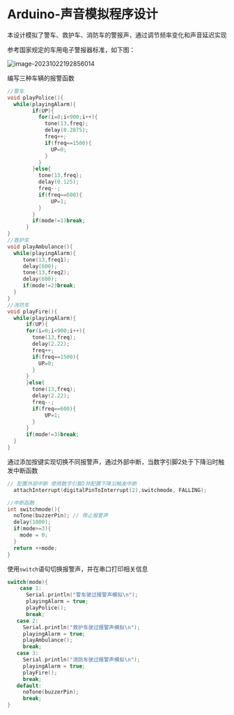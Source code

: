 # Arduino-声音模拟程序设计

本设计模拟了警车、救护车、消防车的警报声，通过调节频率变化和声音延迟实现

参考国家规定的车用电子警报器标准，如下图：

![image-20231022192856014](C:\Users\缪子翔\AppData\Roaming\Typora\typora-user-images\image-20231022192856014.png)

编写三种车辆的报警函数

```C
//警车
void playPolice(){
  while(playingAlarm){
        if(UP){
          for(i=0;i<900;i++){
            tone(13,freq);
            delay(0.2875);
            freq++;
            if(freq==1500){
              UP=0;  
            }
          }
        }else{
          tone(13,freq);
          delay(0.125);
          freq--;
          if(freq==600){
              UP=1;  
          }
        }
        if(mode!=1)break;
      }
}
//救护车
void playAmbulance(){
  while(playingAlarm){  
     tone(13,freq1);
     delay(600);
     tone(13,freq2);
     delay(600);
     if(mode!=2)break;
  }
}
//消防车
void playFire(){
  while(playingAlarm){
      if(UP){
      for(i=0;i<900;i++){
        tone(13,freq);
        delay(2.22);
        freq++;
        if(freq==1500){
          UP=0;  
        }
      }
      }else{
        tone(13,freq);
        delay(2.22);
        freq--;
        if(freq==600){
            UP=1;  
        }
      }
      if(mode!=3)break;
  }
}
```

通过添加按键实现切换不同报警声，通过外部中断，当数字引脚2处于下降沿时触发中断函数

```C
// 配置外部中断 使用数字引脚2并配置下降沿触发中断
  attachInterrupt(digitalPinToInterrupt(2),switchmode, FALLING); 
```

```C
//中断函数
int switchmode(){
  noTone(buzzerPin); // 停止报警声
  delay(1000); 
  if(mode>=3){
    mode = 0;    
  }
  return ++mode;
}
```

使用`switch`语句切换报警声，并在串口打印相关信息

```C
switch(mode){
    case 1:
      Serial.println("警车驶过报警声模拟\n");
      playingAlarm = true;
      playPolice();
      break;
   case 2:
     Serial.println("救护车驶过报警声模拟\n");
     playingAlarm = true;
     playAmbulance();
     break;
   case 3:
     Serial.println("消防车驶过报警声模拟\n");
     playingAlarm = true;
     playFire();
     break;
   default:
     noTone(buzzerPin);
     break; 
}
```

